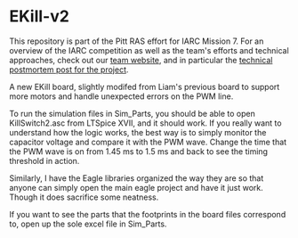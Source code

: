 # EKill-v2

This repository is part of the Pitt RAS effort for IARC Mission 7.  For an overview of the IARC competition as well as the team's efforts and technical approaches, check out our [team website](http://pittras.org/projects/IARC/), and in particular the [technical postmortem post for the project](http://pittras.org/projects/iarc/2018/08/10/update-iarc-technical-postmortem.html).

A new EKill board, slightly modifed from Liam's previous board to support more motors and handle unexpected errors on the PWM line.

To run the simulation files in Sim_Parts, you should be able to open KillSwitch2.asc from LTSpice XVII, and it should work. If you really want to understand how the logic works, the best way is to simply monitor the capacitor voltage and compare it with the PWM wave. Change the time that the PWM wave is on from 1.45 ms to 1.5 ms and back to see the timing threshold in action.

Similarly, I have the Eagle libraries organized the way they are so that anyone can simply open the main eagle project and have it just work. Though it does sacrifice some neatness.

If you want to see the parts that the footprints in the board files correspond to, open up the sole excel file in Sim_Parts.
